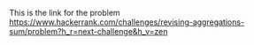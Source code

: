 This is the link for the problem
https://www.hackerrank.com/challenges/revising-aggregations-sum/problem?h_r=next-challenge&h_v=zen